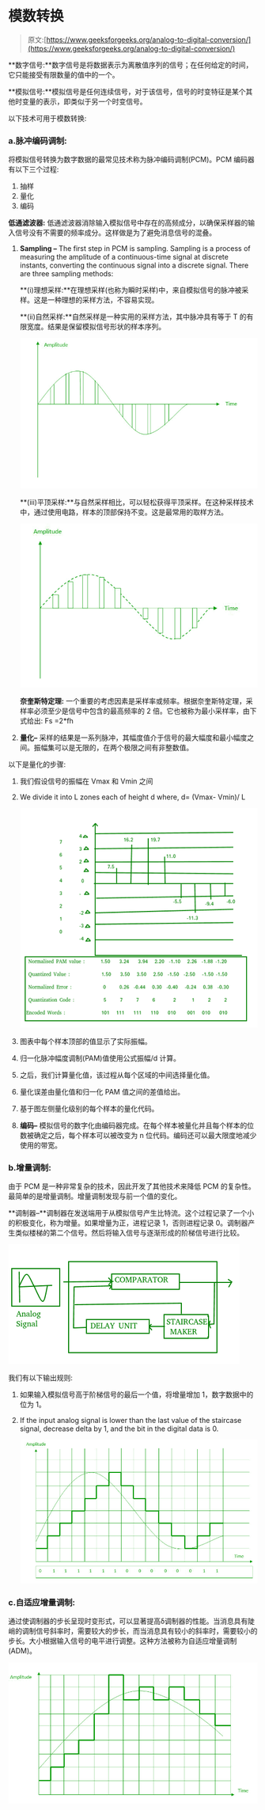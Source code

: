 # 模数转换

> 原文:[https://www.geeksforgeeks.org/analog-to-digital-conversion/](https://www.geeksforgeeks.org/analog-to-digital-conversion/)

**数字信号:**数字信号是将数据表示为离散值序列的信号；在任何给定的时间，它只能接受有限数量的值中的一个。

**模拟信号:**模拟信号是任何连续信号，对于该信号，信号的时变特征是某个其他时变量的表示，即类似于另一个时变信号。

以下技术可用于模数转换:

### a.脉冲编码调制:

将模拟信号转换为数字数据的最常见技术称为脉冲编码调制(PCM)。PCM 编码器有以下三个过程:

1.  抽样
2.  量化
3.  编码

**低通滤波器:**
低通滤波器消除输入模拟信号中存在的高频成分，以确保采样器的输入信号没有不需要的频率成分。这样做是为了避免消息信号的混叠。

1.  **Sampling –** The first step in PCM is sampling. Sampling is a process of measuring the amplitude of a continuous-time signal at discrete instants, converting the continuous signal into a discrete signal. There are three sampling methods:

    **(i)理想采样:**在理想采样(也称为瞬时采样)中，来自模拟信号的脉冲被采样。这是一种理想的采样方法，不容易实现。

    **(ii)自然采样:**自然采样是一种实用的采样方法，其中脉冲具有等于 T 的有限宽度。结果是保留模拟信号形状的样本序列。

    ![](img/0fa89de1c3e302dfff86fab741e37db0.png)

    **(iii)平顶采样:**与自然采样相比，可以轻松获得平顶采样。在这种采样技术中，通过使用电路，样本的顶部保持不变。这是最常用的取样方法。

    ![](img/d71b2aa392f5c47feaa5cb434424bca5.png)

     **奈奎斯特定理:**
    一个重要的考虑因素是采样率或频率。根据奈奎斯特定理，采样率必须至少是信号中包含的最高频率的 2 倍。它也被称为最小采样率，由下式给出:
    Fs =2*fh

2.  **量化–**
    采样的结果是一系列脉冲，其幅度值介于信号的最大幅度和最小幅度之间。振幅集可以是无限的，在两个极限之间有非整数值。

以下是量化的步骤:

1.  我们假设信号的振幅在 Vmax 和 Vmin 之间
2.  We divide it into L zones each of height d where,
    d= (Vmax- Vmin)/ L

    ![](img/1608a3bf8a8ba6c1afc056a5ff166b84.png)

3.  图表中每个样本顶部的值显示了实际振幅。
4.  归一化脉冲幅度调制(PAM)值使用公式振幅/d 计算。
5.  之后，我们计算量化值，该过程从每个区域的中间选择量化值。
6.  量化误差由量化值和归一化 PAM 值之间的差值给出。
7.  基于图左侧量化级别的每个样本的量化代码。

7.  **编码–**
    模拟信号的数字化由编码器完成。在每个样本被量化并且每个样本的位数被确定之后，每个样本可以被改变为 n 位代码。编码还可以最大限度地减少使用的带宽。

### b.增量调制:

由于 PCM 是一种非常复杂的技术，因此开发了其他技术来降低 PCM 的复杂性。最简单的是增量调制。增量调制发现与前一个值的变化。

**调制器–**调制器在发送端用于从模拟信号产生比特流。这个过程记录了一个小的积极变化，称为增量。如果增量为正，进程记录 1，否则进程记录 0。调制器产生类似楼梯的第二个信号。然后将输入信号与逐渐形成的阶梯信号进行比较。

![](img/892babc470b5bbe188b28e6612989cec.png)

我们有以下输出规则:

1.  如果输入模拟信号高于阶梯信号的最后一个值，将增量增加 1，数字数据中的位为 1。
2.  If the input analog signal is lower than the last value of the staircase signal, decrease delta by 1, and the bit in the digital data is 0.

    ![](img/42191db1058ac918df675d11015365e4.png)

### c.自适应增量调制:

通过使调制器的步长呈现时变形式，可以显著提高δ调制器的性能。当消息具有陡峭的调制信号斜率时，需要较大的步长，而当消息具有较小的斜率时，需要较小的步长。大小根据输入信号的电平进行调整。这种方法被称为自适应增量调制(ADM)。

![](img/67bc26fb874367868dcb89bd3f7d0025.png)